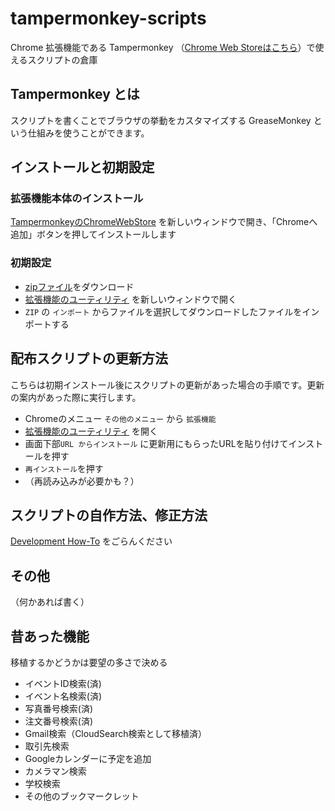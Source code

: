 # tampermonkey-scripts

Chrome 拡張機能である Tampermonkey （[Chrome Web Storeはこちら](https://chrome.google.com/webstore/detail/tampermonkey/dhdgffkkebhmkfjojejmpbldmpobfkfo/related?hl=ja)）で使えるスクリプトの倉庫

## Tampermonkey とは

スクリプトを書くことでブラウザの挙動をカスタマイズする GreaseMonkey という仕組みを使うことができます。


## インストールと初期設定

### 拡張機能本体のインストール

[TampermonkeyのChromeWebStore](https://chrome.google.com/webstore/detail/tampermonkey/dhdgffkkebhmkfjojejmpbldmpobfkfo/related?hl=ja) を新しいウィンドウで開き、「Chromeへ追加」ボタンを押してインストールします

### 初期設定

- [zipファイル](https://github.com/tetsunosuke/tampermonkey-scripts/raw/dev/resources/import.zip)をダウンロード
- [拡張機能のユーティリティ](chrome-extension://dhdgffkkebhmkfjojejmpbldmpobfkfo/options.html#nav=utils) を新しいウィンドウで開く
- `ZIP` の `インポート` からファイルを選択してダウンロードしたファイルをインポートする

## 配布スクリプトの更新方法

こちらは初期インストール後にスクリプトの更新があった場合の手順です。更新の案内があった際に実行します。

- Chromeのメニュー `その他のメニュー` から `拡張機能`
- [拡張機能のユーティリティ](chrome-extension://dhdgffkkebhmkfjojejmpbldmpobfkfo/options.html#nav=utils) を開く
- 画面下部`URL からインストール` に更新用にもらったURLを貼り付けてインストールを押す
- `再インストール`を押す
- （再読み込みが必要かも？）

## スクリプトの自作方法、修正方法

[Development How-To](./development_how_to.md) をごらんください


## その他

（何かあれば書く）

## 昔あった機能

移植するかどうかは要望の多さで決める

- イベントID検索(済)
- イベント名検索(済)
- 写真番号検索(済)
- 注文番号検索(済)
- Gmail検索（CloudSearch検索として移植済）
- 取引先検索
- Googleカレンダーに予定を追加
- カメラマン検索
- 学校検索
- その他のブックマークレット

